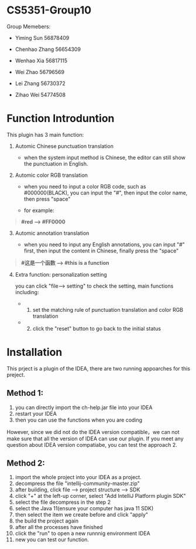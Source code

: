 # CS5351-Group10

Group Memebers:

- Yiming  Sun     56878409

- Chenhao Zhang		56654309

- Wenhao Xia			56817115

- Wei Zhao			56796569

- Lei Zhang			56730372

- Zihao Wei			54774508





# Function Introduntion

This plugin has 3 main function:
1. Automic Chinese punctuation translation
  
    - when the system input method is Chinese, the editor can still show the punctuation in English.

2. Automic color RGB translation

    - when you need to input a color RGB code, such as #000000(BLACK), you can input the "#", then input the color name, then press "space"
  
    - for example:
    
 > **#red   -->  #FF0000**
  
3. Automic annotation translation

    - when you need to input any English annotations, you can input "#" first, then input the content in Chinese, finally press the "space"
  
 > **#这是一个函数  -->  #this is a function**
  
  
  
4. Extra function: personalization setting

    you can click "file--> setting" to check the setting, main functions including:
    - 1. set the matching rule of punctuation translation and color RGB translation
    - 2. click the "reset" button to go back to the initial status







# Installation

This prject is a plugin of the IDEA, there are two running appoarches for this preject.

## Method 1:
1. you can directly import the ch-help.jar file into your IDEA
2. restart your IDEA
3. then you can use the functions when you are coding

However, since we did not do the IDEA version compatible，we can not make sure that all the version of IDEA can use our plugin.
If you meet any question about IDEA version compatiabe, you can test the  approach 2.

## Method 2:
1. import the whole project into your IDEA as a project.
2. decompress the file "intellij-community-master.zip"
3. after building, click file --> project structure --> SDK
4. click "+" at the left-up corner, select "Add IntelliJ Platform plugin SDK"
5. select the file decompress in the step 2
6. select the Java 11(ensure your computer has java 11 SDK)
7. then select the item we create before and click "apply"
8. the build the project again
9. after all the processes have finished
10. click the "run" to open a new runnnig environment IDEA
11. new you can test our function.
